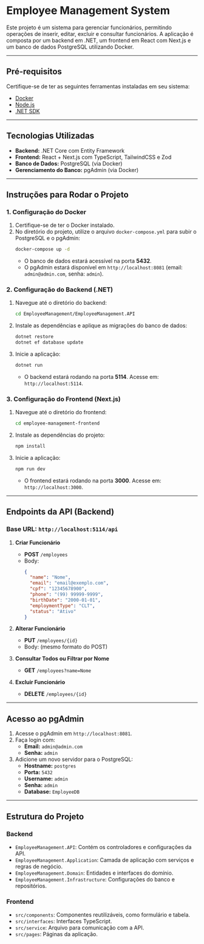 
# Employee Management System

Este projeto é um sistema para gerenciar funcionários, permitindo operações de inserir, editar, excluir e consultar funcionários. A aplicação é composta por um backend em .NET, um frontend em React com Next.js e um banco de dados PostgreSQL utilizando Docker.

---

## Pré-requisitos

Certifique-se de ter as seguintes ferramentas instaladas em seu sistema:
- [Docker](https://www.docker.com/)
- [Node.js](https://nodejs.org/)
- [.NET SDK](https://dotnet.microsoft.com/download)

---

## Tecnologias Utilizadas

- **Backend:** .NET Core com Entity Framework
- **Frontend:** React + Next.js com TypeScript, TailwindCSS e Zod
- **Banco de Dados:** PostgreSQL (via Docker)
- **Gerenciamento do Banco:** pgAdmin (via Docker)

---

## Instruções para Rodar o Projeto

### 1. Configuração do Docker
1. Certifique-se de ter o Docker instalado.
2. No diretório do projeto, utilize o arquivo `docker-compose.yml` para subir o PostgreSQL e o pgAdmin:
   ```bash
   docker-compose up -d
   ```
   - O banco de dados estará acessível na porta **5432**.
   - O pgAdmin estará disponível em `http://localhost:8081` (email: `admin@admin.com`, senha: `admin`).

### 2. Configuração do Backend (.NET)
1. Navegue até o diretório do backend:
   ```bash
   cd EmployeeManagement/EmployeeManagement.API
   ```
2. Instale as dependências e aplique as migrações do banco de dados:
   ```bash
   dotnet restore
   dotnet ef database update
   ```
3. Inicie a aplicação:
   ```bash
   dotnet run
   ```
   - O backend estará rodando na porta **5114**. Acesse em: `http://localhost:5114`.

### 3. Configuração do Frontend (Next.js)
1. Navegue até o diretório do frontend:
   ```bash
   cd employee-management-frontend
   ```
2. Instale as dependências do projeto:
   ```bash
   npm install
   ```
3. Inicie a aplicação:
   ```bash
   npm run dev
   ```
   - O frontend estará rodando na porta **3000**. Acesse em: `http://localhost:3000`.

---

## Endpoints da API (Backend)

### Base URL: `http://localhost:5114/api`

1. **Criar Funcionário**
   - **POST** `/employees`
   - Body:
     ```json
     {
       "name": "Nome",
       "email": "email@exemplo.com",
       "cpf": "12345678900",
       "phone": "(99) 99999-9999",
       "birthDate": "2000-01-01",
       "employmentType": "CLT",
       "status": "Ativo"
     }
     ```

2. **Alterar Funcionário**
   - **PUT** `/employees/{id}`
   - Body: (mesmo formato do POST)

3. **Consultar Todos ou Filtrar por Nome**
   - **GET** `/employees?name=Nome`

4. **Excluir Funcionário**
   - **DELETE** `/employees/{id}`

---

## Acesso ao pgAdmin

1. Acesse o pgAdmin em `http://localhost:8081`.
2. Faça login com:
   - **Email:** `admin@admin.com`
   - **Senha:** `admin`
3. Adicione um novo servidor para o PostgreSQL:
   - **Hostname:** `postgres`
   - **Porta:** `5432`
   - **Username:** `admin`
   - **Senha:** `admin`
   - **Database:** `EmployeeDB`

---

## Estrutura do Projeto

### Backend
- `EmployeeManagement.API`: Contém os controladores e configurações da API.
- `EmployeeManagement.Application`: Camada de aplicação com serviços e regras de negócio.
- `EmployeeManagement.Domain`: Entidades e interfaces do domínio.
- `EmployeeManagement.Infrastructure`: Configurações do banco e repositórios.

### Frontend
- `src/components`: Componentes reutilizáveis, como formulário e tabela.
- `src/interfaces`: Interfaces TypeScript.
- `src/service`: Arquivo para comunicação com a API.
- `src/pages`: Páginas da aplicação.

